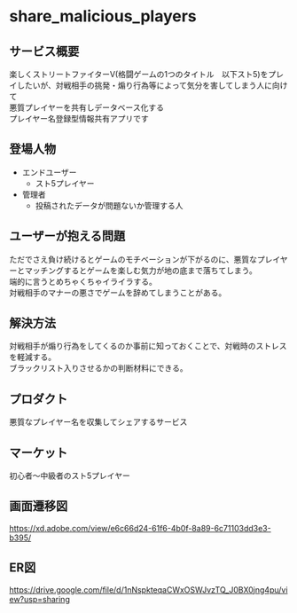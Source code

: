 # share_malicious_players

## サービス概要
楽しくストリートファイターV(格闘ゲームの1つのタイトル　以下スト5)をプレイしたいが、対戦相手の挑発・煽り行為等によって気分を害してしまう人に向けて<br>
悪質プレイヤーを共有しデータベース化する<br>
プレイヤー名登録型情報共有アプリです

## 登場人物
- エンドユーザー
    - スト5プレイヤー
- 管理者
    - 投稿されたデータが問題ないか管理する人

## ユーザーが抱える問題
ただでさえ負け続けるとゲームのモチベーションが下がるのに、悪質なプレイヤーとマッチングするとゲームを楽しむ気力が地の底まで落ちてしまう。<br>
端的に言うとめちゃくちゃイライラする。<br>
対戦相手のマナーの悪さでゲームを辞めてしまうことがある。

## 解決方法
対戦相手が煽り行為をしてくるのか事前に知っておくことで、対戦時のストレスを軽減する。<br>
ブラックリスト入りさせるかの判断材料にできる。

## プロダクト
悪質なプレイヤー名を収集してシェアするサービス

## マーケット
初心者〜中級者のスト5プレイヤー

## 画面遷移図
https://xd.adobe.com/view/e6c66d24-61f6-4b0f-8a89-6c71103dd3e3-b395/

## ER図
https://drive.google.com/file/d/1nNspkteqaCWxOSWJvzTQ_J0BX0jng4pu/view?usp=sharing
